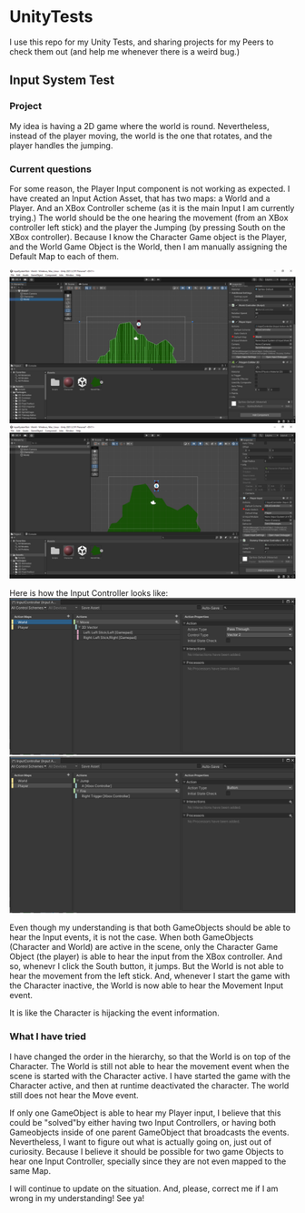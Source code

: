 # UnityTests
I use this repo for my Unity Tests, and sharing projects for my Peers to check them out (and help me whenever there is a weird bug.)

## Input System Test
### Project
My idea is having a 2D game where the world is round. Nevertheless, instead of the player moving, the world is the one that rotates, and the player handles the jumping. 

### Current questions
For some reason, the Player Input component is not working as expected. I have created an Input Action Asset, that has two maps: a World and a Player. And an XBox Controller scheme (as it is the main Input I am currently trying.) The world should be the one hearing the movement (from an XBox controller left stick) and the player the Jumping (by pressing South on the XBox controller). Because I know the Character Game object is the Player, and the World Game Object is the World, then I am manually assigning the Default Map to each of them.

<img title="World Game Object" alt="World has Player Input Controller" src="/Images/WorldComponent.png">
<img title="Character Game Object" alt="Character has Player Input Controller" src="/Images/CharacterComponent.png">

Here is how the Input Controller looks like:
<img title="World Input Controller Map" src="/Images/WorldInputControllerMap.png">
<img title="Player Input Controller Map" src="/Images/PlayerInputControllerMap.png">

Even though my understanding is that both GameObjects should be able to hear the Input events, it is not the case. When both GameObjects (Character and World) are active in the scene, only the Character Game Object (the player) is able to hear the input from the XBox controller. And so, whenevr I click the South button, it jumps. But the World is not able to hear the movement from the left stick. And, whenever I start the game with the Character inactive, the World is now able to hear the Movement Input event. 

It is like the Character is hijacking the event information.

### What I have tried
I have changed the order in the hierarchy, so that the World is on top of the Character. The World is still not able to hear the movement event when the scene is started with the Character active.
I have started the game with the Character active, and then at runtime deactivated the character. The world still does not hear the Move event.

If only one GameObject is able to hear my Player input, I believe that this could be "solved"by either having two Input Controllers, or having both Gameobjects inside of one parent GameObject that broadcasts the events. Nevertheless, I want to figure out what is actually going on, just out of curiosity. Because I believe it should be possible for two game Objects to hear one Input Controller, specially since they are not even mapped to the same Map. 

I will continue to update on the situation. And, please, correct me if I am wrong in my understanding! See ya!


